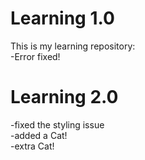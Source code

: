 # Learning 1.0

This is my learning repository: <br>
-Error fixed!

# Learning 2.0

-fixed the styling issue <br>
-added a Cat! <br>
-extra Cat!

